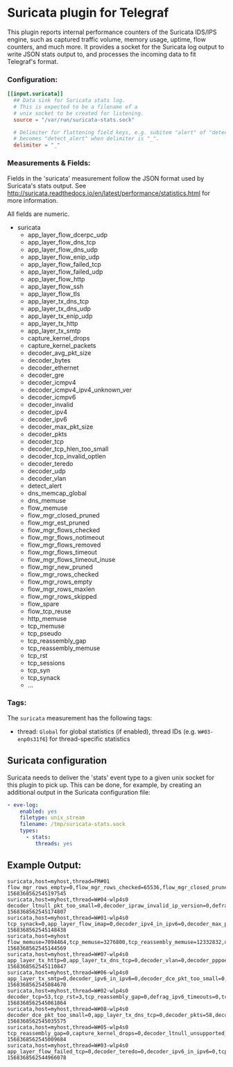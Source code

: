 # Suricata plugin for Telegraf

This plugin reports internal performance counters of the Suricata IDS/IPS
engine, such as captured traffic volume, memory usage, uptime, flow counters,
and much more. It provides a socket for the Suricata log output to write JSON
stats output to, and processes the incoming data to fit Telegraf's format.

### Configuration:

```toml
[[input.suricata]]
  ## Data sink for Suricata stats log.
  # This is expected to be a filename of a
  # unix socket to be created for listening.
  source = "/var/run/suricata-stats.sock"

  # Delimiter for flattening field keys, e.g. subitem "alert" of "detect"
  # becomes "detect_alert" when delimiter is "_".
  delimiter = "_"
```

### Measurements & Fields:

Fields in the 'suricata' measurement follow the JSON format used by Suricata's
stats output.
See http://suricata.readthedocs.io/en/latest/performance/statistics.html for
more information.

All fields are numeric.
- suricata
    - app_layer_flow_dcerpc_udp
    - app_layer_flow_dns_tcp
    - app_layer_flow_dns_udp
    - app_layer_flow_enip_udp
    - app_layer_flow_failed_tcp
    - app_layer_flow_failed_udp
    - app_layer_flow_http
    - app_layer_flow_ssh
    - app_layer_flow_tls
    - app_layer_tx_dns_tcp
    - app_layer_tx_dns_udp
    - app_layer_tx_enip_udp
    - app_layer_tx_http
    - app_layer_tx_smtp
    - capture_kernel_drops
    - capture_kernel_packets
    - decoder_avg_pkt_size
    - decoder_bytes
    - decoder_ethernet
    - decoder_gre
    - decoder_icmpv4
    - decoder_icmpv4_ipv4_unknown_ver
    - decoder_icmpv6
    - decoder_invalid
    - decoder_ipv4
    - decoder_ipv6
    - decoder_max_pkt_size
    - decoder_pkts
    - decoder_tcp
    - decoder_tcp_hlen_too_small
    - decoder_tcp_invalid_optlen
    - decoder_teredo
    - decoder_udp
    - decoder_vlan
    - detect_alert
    - dns_memcap_global
    - dns_memuse
    - flow_memuse
    - flow_mgr_closed_pruned
    - flow_mgr_est_pruned
    - flow_mgr_flows_checked
    - flow_mgr_flows_notimeout
    - flow_mgr_flows_removed
    - flow_mgr_flows_timeout
    - flow_mgr_flows_timeout_inuse
    - flow_mgr_new_pruned
    - flow_mgr_rows_checked
    - flow_mgr_rows_empty
    - flow_mgr_rows_maxlen
    - flow_mgr_rows_skipped
    - flow_spare
    - flow_tcp_reuse
    - http_memuse
    - tcp_memuse
    - tcp_pseudo
    - tcp_reassembly_gap
    - tcp_reassembly_memuse
    - tcp_rst
    - tcp_sessions
    - tcp_syn
    - tcp_synack
    - ...

### Tags:

The `suricata` measurement has the following tags:

- thread: `Global` for global statistics (if enabled), thread IDs (e.g. `W#03-enp0s31f6`) for thread-specific statistics

## Suricata configuration

Suricata needs to deliver the 'stats' event type to a given unix socket for
this plugin to pick up. This can be done, for example, by creating an additional
output in the Suricata configuration file:

```yaml
- eve-log:
    enabled: yes
    filetype: unix_stream
    filename: /tmp/suricata-stats.sock
    types:
      - stats:
         threads: yes
```

## Example Output:

```text
suricata,host=myhost,thread=FM#01 flow_mgr_rows_empty=0,flow_mgr_rows_checked=65536,flow_mgr_closed_pruned=0,flow_emerg_mode_over=0,flow_mgr_flows_timeout_inuse=0,flow_mgr_rows_skipped=65535,flow_mgr_bypassed_pruned=0,flow_mgr_flows_removed=0,flow_mgr_est_pruned=0,flow_mgr_flows_notimeout=1,flow_mgr_flows_checked=1,flow_mgr_rows_busy=0,flow_spare=10000,flow_mgr_rows_maxlen=1,flow_mgr_new_pruned=0,flow_emerg_mode_entered=0,flow_tcp_reuse=0,flow_mgr_flows_timeout=0 1568368562545197545
suricata,host=myhost,thread=W#04-wlp4s0 decoder_ltnull_pkt_too_small=0,decoder_ipraw_invalid_ip_version=0,defrag_ipv4_reassembled=0,tcp_no_flow=0,app_layer_flow_tls=1,decoder_udp=25,defrag_ipv6_fragments=0,defrag_ipv4_fragments=0,decoder_tcp=59,decoder_vlan=0,decoder_pkts=84,decoder_vlan_qinq=0,decoder_avg_pkt_size=574,flow_memcap=0,defrag_max_frag_hits=0,tcp_ssn_memcap_drop=0,capture_kernel_packets=84,app_layer_flow_dcerpc_udp=0,app_layer_tx_dns_tcp=0,tcp_rst=0,decoder_icmpv4=0,app_layer_tx_tls=0,decoder_ipv4=84,decoder_erspan=0,decoder_ltnull_unsupported_type=0,decoder_invalid=0,app_layer_flow_ssh=0,capture_kernel_drops=0,app_layer_flow_ftp=0,app_layer_tx_http=0,tcp_pseudo_failed=0,defrag_ipv6_reassembled=0,defrag_ipv6_timeouts=0,tcp_pseudo=0,tcp_sessions=1,decoder_ethernet=84,decoder_raw=0,decoder_sctp=0,app_layer_flow_dns_udp=1,decoder_gre=0,app_layer_flow_http=0,app_layer_flow_imap=0,tcp_segment_memcap_drop=0,detect_alert=0,app_layer_flow_failed_tcp=0,decoder_teredo=0,decoder_mpls=0,decoder_ppp=0,decoder_max_pkt_size=1422,decoder_ipv6=0,tcp_reassembly_gap=0,app_layer_flow_dcerpc_tcp=0,decoder_ipv4_in_ipv6=0,tcp_stream_depth_reached=0,app_layer_flow_dns_tcp=0,app_layer_flow_smtp=0,tcp_syn=1,decoder_sll=0,tcp_invalid_checksum=0,app_layer_tx_dns_udp=1,decoder_bytes=48258,defrag_ipv4_timeouts=0,app_layer_flow_msn=0,decoder_pppoe=0,decoder_null=0,app_layer_flow_failed_udp=3,app_layer_tx_smtp=0,decoder_icmpv6=0,decoder_ipv6_in_ipv6=0,tcp_synack=1,app_layer_flow_smb=0,decoder_dce_pkt_too_small=0 1568368562545174807
suricata,host=myhost,thread=W#01-wlp4s0 tcp_synack=0,app_layer_flow_imap=0,decoder_ipv4_in_ipv6=0,decoder_max_pkt_size=684,decoder_gre=0,defrag_ipv4_timeouts=0,tcp_invalid_checksum=0,decoder_ipv4=53,flow_memcap=0,app_layer_tx_http=0,app_layer_tx_smtp=0,decoder_null=0,tcp_no_flow=0,app_layer_tx_tls=0,app_layer_flow_ssh=0,app_layer_flow_smtp=0,decoder_pppoe=0,decoder_teredo=0,decoder_ipraw_invalid_ip_version=0,decoder_ltnull_pkt_too_small=0,tcp_rst=0,decoder_ppp=0,decoder_ipv6=29,app_layer_flow_dns_udp=3,decoder_vlan=0,app_layer_flow_dcerpc_tcp=0,tcp_syn=0,defrag_ipv4_fragments=0,defrag_ipv6_timeouts=0,decoder_raw=0,defrag_ipv6_reassembled=0,tcp_reassembly_gap=0,tcp_sessions=0,decoder_udp=44,tcp_segment_memcap_drop=0,app_layer_tx_dns_udp=3,app_layer_flow_tls=0,decoder_tcp=37,defrag_ipv4_reassembled=0,app_layer_flow_failed_udp=6,app_layer_flow_ftp=0,decoder_icmpv6=1,tcp_stream_depth_reached=0,capture_kernel_drops=0,decoder_sll=0,decoder_bytes=15883,decoder_ethernet=91,tcp_pseudo=0,app_layer_flow_http=0,decoder_sctp=0,decoder_pkts=91,decoder_avg_pkt_size=174,decoder_erspan=0,app_layer_flow_msn=0,app_layer_flow_smb=0,capture_kernel_packets=91,decoder_icmpv4=0,decoder_ipv6_in_ipv6=0,tcp_ssn_memcap_drop=0,decoder_vlan_qinq=0,decoder_ltnull_unsupported_type=0,decoder_invalid=0,defrag_max_frag_hits=0,tcp_pseudo_failed=0,detect_alert=0,app_layer_tx_dns_tcp=0,app_layer_flow_failed_tcp=0,app_layer_flow_dcerpc_udp=0,app_layer_flow_dns_tcp=0,defrag_ipv6_fragments=0,decoder_mpls=0,decoder_dce_pkt_too_small=0 1568368562545148438
suricata,host=myhost flow_memuse=7094464,tcp_memuse=3276800,tcp_reassembly_memuse=12332832,dns_memuse=0,dns_memcap_state=0,dns_memcap_global=0,http_memuse=0,http_memcap=0 1568368562545144569
suricata,host=myhost,thread=W#07-wlp4s0 app_layer_tx_http=0,app_layer_tx_dns_tcp=0,decoder_vlan=0,decoder_pppoe=0,decoder_sll=0,decoder_tcp=0,flow_memcap=0,app_layer_flow_msn=0,tcp_no_flow=0,tcp_rst=0,tcp_segment_memcap_drop=0,tcp_sessions=0,detect_alert=0,defrag_ipv6_reassembled=0,decoder_ipraw_invalid_ip_version=0,decoder_erspan=0,decoder_icmpv4=0,app_layer_tx_dns_udp=2,decoder_ltnull_pkt_too_small=0,decoder_bytes=1998,decoder_ipv6=1,defrag_ipv4_fragments=0,defrag_ipv6_fragments=0,app_layer_tx_smtp=0,decoder_ltnull_unsupported_type=0,decoder_max_pkt_size=342,app_layer_flow_ftp=0,decoder_ipv6_in_ipv6=0,defrag_ipv4_reassembled=0,defrag_ipv6_timeouts=0,app_layer_flow_dns_tcp=0,decoder_avg_pkt_size=181,defrag_ipv4_timeouts=0,tcp_stream_depth_reached=0,decoder_mpls=0,app_layer_flow_dns_udp=2,tcp_ssn_memcap_drop=0,app_layer_flow_dcerpc_tcp=0,app_layer_flow_failed_udp=2,app_layer_flow_smb=0,app_layer_flow_failed_tcp=0,decoder_invalid=0,decoder_null=0,decoder_gre=0,decoder_ethernet=11,app_layer_flow_ssh=0,defrag_max_frag_hits=0,capture_kernel_drops=0,tcp_pseudo_failed=0,app_layer_flow_smtp=0,decoder_udp=10,decoder_sctp=0,decoder_teredo=0,decoder_icmpv6=1,tcp_pseudo=0,tcp_synack=0,app_layer_tx_tls=0,app_layer_flow_imap=0,capture_kernel_packets=11,decoder_pkts=11,decoder_raw=0,decoder_ppp=0,tcp_syn=0,tcp_invalid_checksum=0,app_layer_flow_tls=0,decoder_ipv4_in_ipv6=0,app_layer_flow_http=0,decoder_dce_pkt_too_small=0,decoder_ipv4=10,decoder_vlan_qinq=0,tcp_reassembly_gap=0,app_layer_flow_dcerpc_udp=0 1568368562545110847
suricata,host=myhost,thread=W#06-wlp4s0 app_layer_tx_smtp=0,decoder_ipv6_in_ipv6=0,decoder_dce_pkt_too_small=0,tcp_segment_memcap_drop=0,tcp_sessions=1,decoder_ppp=0,tcp_pseudo_failed=0,app_layer_tx_dns_tcp=0,decoder_invalid=0,defrag_ipv4_timeouts=0,app_layer_flow_smb=0,app_layer_flow_ssh=0,decoder_bytes=19407,decoder_null=0,app_layer_flow_tls=1,decoder_avg_pkt_size=473,decoder_pkts=41,decoder_pppoe=0,decoder_tcp=32,defrag_ipv4_reassembled=0,tcp_reassembly_gap=0,decoder_raw=0,flow_memcap=0,defrag_ipv6_timeouts=0,app_layer_flow_smtp=0,app_layer_tx_http=0,decoder_sll=0,decoder_udp=8,decoder_ltnull_pkt_too_small=0,decoder_ltnull_unsupported_type=0,decoder_ipv4_in_ipv6=0,decoder_vlan=0,decoder_max_pkt_size=1422,tcp_no_flow=0,app_layer_flow_failed_tcp=0,app_layer_flow_dns_tcp=0,app_layer_flow_ftp=0,decoder_icmpv4=0,defrag_max_frag_hits=0,tcp_rst=0,app_layer_flow_msn=0,app_layer_flow_failed_udp=2,app_layer_flow_dns_udp=0,app_layer_flow_dcerpc_udp=0,decoder_ipv4=39,decoder_ethernet=41,defrag_ipv6_reassembled=0,tcp_ssn_memcap_drop=0,app_layer_tx_tls=0,decoder_gre=0,decoder_vlan_qinq=0,tcp_pseudo=0,app_layer_flow_imap=0,app_layer_flow_dcerpc_tcp=0,defrag_ipv4_fragments=0,defrag_ipv6_fragments=0,tcp_synack=1,app_layer_flow_http=0,app_layer_tx_dns_udp=0,capture_kernel_packets=41,decoder_ipv6=2,tcp_invalid_checksum=0,tcp_stream_depth_reached=0,decoder_ipraw_invalid_ip_version=0,decoder_icmpv6=1,tcp_syn=1,detect_alert=0,capture_kernel_drops=0,decoder_teredo=0,decoder_erspan=0,decoder_sctp=0,decoder_mpls=0 1568368562545084670
suricata,host=myhost,thread=W#02-wlp4s0 decoder_tcp=53,tcp_rst=3,tcp_reassembly_gap=0,defrag_ipv6_timeouts=0,tcp_ssn_memcap_drop=0,app_layer_flow_dcerpc_tcp=0,decoder_max_pkt_size=1422,decoder_ipv6_in_ipv6=0,tcp_no_flow=0,app_layer_flow_ftp=0,app_layer_flow_ssh=0,decoder_pkts=82,decoder_sctp=0,tcp_invalid_checksum=0,app_layer_flow_dns_tcp=0,decoder_ipraw_invalid_ip_version=0,decoder_bytes=26441,decoder_erspan=0,tcp_pseudo_failed=0,tcp_syn=1,app_layer_tx_http=0,app_layer_tx_smtp=0,decoder_teredo=0,decoder_ipv4=80,defrag_ipv4_fragments=0,tcp_stream_depth_reached=0,app_layer_flow_smb=0,capture_kernel_packets=82,decoder_null=0,decoder_ltnull_pkt_too_small=0,decoder_ppp=0,decoder_icmpv6=1,app_layer_flow_dns_udp=2,app_layer_flow_http=0,app_layer_tx_dns_udp=3,decoder_mpls=0,decoder_sll=0,defrag_ipv4_reassembled=0,tcp_segment_memcap_drop=0,app_layer_flow_imap=0,decoder_ltnull_unsupported_type=0,decoder_icmpv4=0,decoder_raw=0,defrag_ipv4_timeouts=0,app_layer_flow_failed_udp=8,decoder_gre=0,capture_kernel_drops=0,defrag_ipv6_reassembled=0,tcp_pseudo=0,app_layer_flow_tls=1,decoder_avg_pkt_size=322,decoder_dce_pkt_too_small=0,decoder_ethernet=82,defrag_ipv6_fragments=0,tcp_sessions=1,tcp_synack=1,app_layer_tx_dns_tcp=0,decoder_vlan=0,flow_memcap=0,decoder_vlan_qinq=0,decoder_udp=28,decoder_invalid=0,detect_alert=0,app_layer_flow_failed_tcp=0,app_layer_tx_tls=0,decoder_pppoe=0,decoder_ipv6=2,decoder_ipv4_in_ipv6=0,defrag_max_frag_hits=0,app_layer_flow_dcerpc_udp=0,app_layer_flow_smtp=0,app_layer_flow_msn=0 1568368562545061864
suricata,host=myhost,thread=W#08-wlp4s0 decoder_dce_pkt_too_small=0,app_layer_tx_dns_tcp=0,decoder_pkts=58,decoder_ppp=0,decoder_raw=0,decoder_ipv4_in_ipv6=0,decoder_max_pkt_size=1392,tcp_invalid_checksum=0,tcp_syn=0,decoder_ipv4=51,decoder_ipv6_in_ipv6=0,decoder_tcp=0,decoder_ltnull_pkt_too_small=0,flow_memcap=0,decoder_udp=58,tcp_ssn_memcap_drop=0,tcp_pseudo=0,app_layer_flow_dcerpc_udp=0,app_layer_flow_dns_udp=5,app_layer_tx_http=0,capture_kernel_drops=0,decoder_vlan=0,tcp_segment_memcap_drop=0,app_layer_flow_ftp=0,app_layer_flow_imap=0,app_layer_flow_http=0,app_layer_flow_tls=0,decoder_icmpv4=0,decoder_sctp=0,defrag_ipv4_timeouts=0,tcp_reassembly_gap=0,detect_alert=0,decoder_ethernet=58,tcp_pseudo_failed=0,decoder_teredo=0,defrag_ipv4_reassembled=0,tcp_sessions=0,app_layer_flow_msn=0,decoder_ipraw_invalid_ip_version=0,tcp_no_flow=0,app_layer_flow_dns_tcp=0,decoder_null=0,defrag_ipv4_fragments=0,app_layer_flow_dcerpc_tcp=0,app_layer_flow_failed_udp=8,app_layer_tx_tls=0,decoder_bytes=15800,decoder_ipv6=7,tcp_stream_depth_reached=0,decoder_invalid=0,decoder_ltnull_unsupported_type=0,app_layer_tx_dns_udp=6,decoder_pppoe=0,decoder_avg_pkt_size=272,decoder_erspan=0,defrag_ipv6_timeouts=0,app_layer_flow_failed_tcp=0,decoder_gre=0,decoder_sll=0,defrag_max_frag_hits=0,app_layer_flow_ssh=0,capture_kernel_packets=58,decoder_mpls=0,decoder_vlan_qinq=0,tcp_rst=0,app_layer_flow_smb=0,app_layer_tx_smtp=0,decoder_icmpv6=0,defrag_ipv6_fragments=0,defrag_ipv6_reassembled=0,tcp_synack=0,app_layer_flow_smtp=0 1568368562545035575
suricata,host=myhost,thread=W#05-wlp4s0 tcp_reassembly_gap=0,capture_kernel_drops=0,decoder_ltnull_unsupported_type=0,tcp_sessions=0,tcp_stream_depth_reached=0,tcp_pseudo_failed=0,app_layer_flow_failed_tcp=0,app_layer_tx_dns_tcp=0,decoder_null=0,decoder_dce_pkt_too_small=0,decoder_udp=7,tcp_rst=3,app_layer_flow_dns_tcp=0,decoder_invalid=0,defrag_ipv4_reassembled=0,tcp_synack=0,app_layer_flow_ftp=0,decoder_bytes=3117,decoder_pppoe=0,app_layer_flow_dcerpc_tcp=0,app_layer_flow_smb=0,decoder_ipv6_in_ipv6=0,decoder_ipraw_invalid_ip_version=0,app_layer_flow_imap=0,app_layer_tx_dns_udp=2,decoder_ppp=0,decoder_ipv4=21,decoder_tcp=14,flow_memcap=0,tcp_syn=0,tcp_invalid_checksum=0,decoder_teredo=0,decoder_ltnull_pkt_too_small=0,defrag_max_frag_hits=0,app_layer_tx_tls=0,decoder_pkts=24,decoder_sll=0,defrag_ipv6_fragments=0,app_layer_flow_dcerpc_udp=0,app_layer_flow_smtp=0,decoder_icmpv6=3,defrag_ipv6_timeouts=0,decoder_ipv6=3,decoder_raw=0,defrag_ipv6_reassembled=0,tcp_no_flow=0,detect_alert=0,app_layer_flow_tls=0,decoder_ethernet=24,decoder_vlan=0,decoder_icmpv4=0,decoder_ipv4_in_ipv6=0,app_layer_flow_failed_udp=1,decoder_mpls=0,decoder_max_pkt_size=653,decoder_sctp=0,defrag_ipv4_timeouts=0,tcp_ssn_memcap_drop=0,app_layer_flow_dns_udp=1,app_layer_tx_smtp=0,capture_kernel_packets=24,decoder_vlan_qinq=0,decoder_gre=0,app_layer_flow_ssh=0,app_layer_flow_msn=0,defrag_ipv4_fragments=0,app_layer_flow_http=0,tcp_segment_memcap_drop=0,tcp_pseudo=0,app_layer_tx_http=0,decoder_erspan=0,decoder_avg_pkt_size=129 1568368562545009684
suricata,host=myhost,thread=W#03-wlp4s0 app_layer_flow_failed_tcp=0,decoder_teredo=0,decoder_ipv6_in_ipv6=0,tcp_pseudo_failed=0,tcp_stream_depth_reached=0,tcp_syn=0,decoder_gre=0,tcp_segment_memcap_drop=0,tcp_ssn_memcap_drop=0,app_layer_tx_smtp=0,decoder_raw=0,decoder_ltnull_pkt_too_small=0,tcp_sessions=0,tcp_reassembly_gap=0,app_layer_flow_ssh=0,app_layer_flow_imap=0,decoder_ipv4=463,decoder_ethernet=463,capture_kernel_packets=463,decoder_pppoe=0,defrag_ipv4_reassembled=0,app_layer_flow_tls=0,app_layer_flow_dcerpc_udp=0,app_layer_flow_dns_udp=0,decoder_vlan=0,decoder_ipraw_invalid_ip_version=0,decoder_mpls=0,tcp_no_flow=0,decoder_avg_pkt_size=445,decoder_udp=432,flow_memcap=0,app_layer_tx_dns_udp=0,app_layer_flow_msn=0,app_layer_flow_http=0,app_layer_flow_dcerpc_tcp=0,decoder_ipv6=0,decoder_ipv4_in_ipv6=0,defrag_ipv4_timeouts=0,defrag_ipv4_fragments=0,defrag_ipv6_timeouts=0,decoder_sctp=0,defrag_ipv6_fragments=0,app_layer_flow_dns_tcp=0,app_layer_tx_tls=0,defrag_max_frag_hits=0,decoder_bytes=206345,decoder_vlan_qinq=0,decoder_invalid=0,decoder_ppp=0,tcp_rst=0,detect_alert=0,capture_kernel_drops=0,app_layer_flow_failed_udp=4,decoder_null=0,decoder_icmpv4=0,decoder_icmpv6=0,decoder_ltnull_unsupported_type=0,defrag_ipv6_reassembled=0,tcp_invalid_checksum=0,tcp_synack=0,decoder_tcp=31,tcp_pseudo=0,app_layer_flow_smb=0,app_layer_flow_smtp=0,decoder_max_pkt_size=1463,decoder_dce_pkt_too_small=0,app_layer_tx_http=0,decoder_pkts=463,decoder_sll=0,app_layer_flow_ftp=0,app_layer_tx_dns_tcp=0,decoder_erspan=0 1568368562544966078
```
